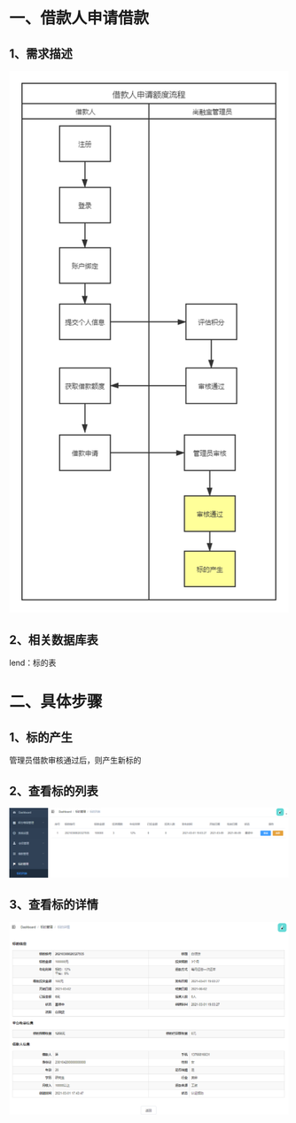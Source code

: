 # 一、借款人申请借款

## 1、需求描述 

![d7f821ad-b30b-485a-bb9f-8574a3effed1](https://raw.githubusercontent.com/Eneru7/img/main/img_folder/d7f821ad-b30b-485a-bb9f-8574a3effed1.png)

## 2、相关数据库表

lend：标的表

# 二、具体步骤

## 1、标的产生

管理员借款审核通过后，则产生新标的

## 2、查看标的列表

![img](https://raw.githubusercontent.com/Eneru7/img/main/img_folder/e9013e68-e38a-4b24-9dc3-2258edecf3d9.png)

## 3、查看标的详情

![a39699db-d67f-421b-9a8f-8290dfef812e](https://raw.githubusercontent.com/Eneru7/img/main/img_folder/a39699db-d67f-421b-9a8f-8290dfef812e.png)